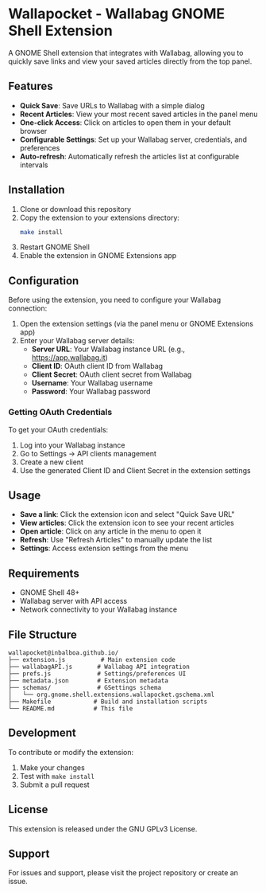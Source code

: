 # Wallapocket - Wallabag GNOME Shell Extension

A GNOME Shell extension that integrates with Wallabag, allowing you to quickly save links and view your saved articles directly from the top panel.

## Features

- **Quick Save**: Save URLs to Wallabag with a simple dialog
- **Recent Articles**: View your most recent saved articles in the panel menu
- **One-click Access**: Click on articles to open them in your default browser
- **Configurable Settings**: Set up your Wallabag server, credentials, and preferences
- **Auto-refresh**: Automatically refresh the articles list at configurable intervals

## Installation

1. Clone or download this repository
2. Copy the extension to your extensions directory:
   ```bash
   make install
   ```
3. Restart GNOME Shell
4. Enable the extension in GNOME Extensions app

## Configuration

Before using the extension, you need to configure your Wallabag connection:

1. Open the extension settings (via the panel menu or GNOME Extensions app)
2. Enter your Wallabag server details:
   - **Server URL**: Your Wallabag instance URL (e.g., https://app.wallabag.it)
   - **Client ID**: OAuth client ID from Wallabag
   - **Client Secret**: OAuth client secret from Wallabag
   - **Username**: Your Wallabag username
   - **Password**: Your Wallabag password

### Getting OAuth Credentials

To get your OAuth credentials:

1. Log into your Wallabag instance
2. Go to Settings → API clients management
3. Create a new client
4. Use the generated Client ID and Client Secret in the extension settings

## Usage

- **Save a link**: Click the extension icon and select "Quick Save URL"
- **View articles**: Click the extension icon to see your recent articles
- **Open article**: Click on any article in the menu to open it
- **Refresh**: Use "Refresh Articles" to manually update the list
- **Settings**: Access extension settings from the menu

## Requirements

- GNOME Shell 48+
- Wallabag server with API access
- Network connectivity to your Wallabag instance

## File Structure

```
wallapocket@inbalboa.github.io/
├── extension.js          # Main extension code
├── wallabagAPI.js       # Wallabag API integration
├── prefs.js             # Settings/preferences UI
├── metadata.json        # Extension metadata
├── schemas/             # GSettings schema
│   └── org.gnome.shell.extensions.wallapocket.gschema.xml
├── Makefile            # Build and installation scripts
└── README.md           # This file
```

## Development

To contribute or modify the extension:

1. Make your changes
2. Test with `make install`
3. Submit a pull request

## License

This extension is released under the GNU GPLv3 License.

## Support

For issues and support, please visit the project repository or create an issue.
